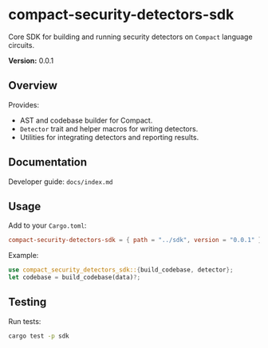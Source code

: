  # compact-security-detectors-sdk

 Core SDK for building and running security detectors on `Compact` language circuits.

 **Version:** 0.0.1

 ## Overview

 Provides:
 - AST and codebase builder for Compact.
 - `Detector` trait and helper macros for writing detectors.
 - Utilities for integrating detectors and reporting results.

 ## Documentation

 Developer guide: `docs/index.md`

 ## Usage

 Add to your `Cargo.toml`:
 ```toml
 compact-security-detectors-sdk = { path = "../sdk", version = "0.0.1" }
 ```

 Example:
 ```rust
 use compact_security_detectors_sdk::{build_codebase, detector};
 let codebase = build_codebase(data)?;
 ```

 ## Testing

 Run tests:
 ```sh
 cargo test -p sdk
 ```